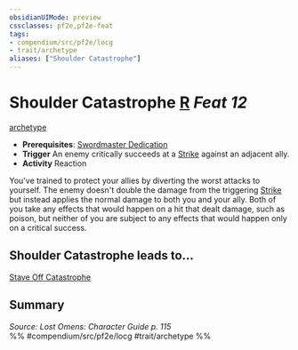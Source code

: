 ```yaml
---
obsidianUIMode: preview
cssclasses: pf2e,pf2e-feat
tags:
- compendium/src/pf2e/locg
- trait/archetype
aliases: ["Shoulder Catastrophe"]
---
```

# Shoulder Catastrophe  [R](rules/core-rulebook/chapter-9-playing-the-game.md#Actions "Reaction") *Feat 12*  
[archetype](rules/traits/archetype.md "Archetype Feat Trait")  

- **Prerequisites**: [Swordmaster Dedication](compendium/feats/swordmaster-dedication-locg.md)
- **Trigger** An enemy critically succeeds at a [Strike](rules/actions/strike.md) against an adjacent ally.
- **Activity** Reaction

You've trained to protect your allies by diverting the worst attacks to yourself. The enemy doesn't double the damage from the triggering [Strike](rules/actions/strike.md) but instead applies the normal damage to both you and your ally. Both of you take any effects that would happen on a hit that dealt damage, such as poison, but neither of you are subject to any effects that would happen only on a critical success.

## Shoulder Catastrophe leads to...

[Stave Off Catastrophe](compendium/feats/stave-off-catastrophe-lopsg.md)

## Summary

*Source: Lost Omens: Character Guide p. 115*  
%% #compendium/src/pf2e/locg #trait/archetype %%